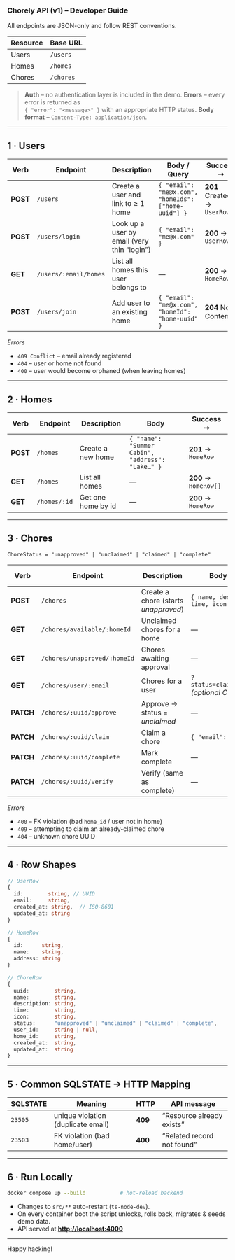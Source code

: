 ### Chorely API (v1) – Developer Guide

All endpoints are JSON-only and follow REST conventions.

| Resource | Base URL  |
| -------- | --------- |
| Users    | `/users`  |
| Homes    | `/homes`  |
| Chores   | `/chores` |

> **Auth** – no authentication layer is included in the demo.
> **Errors** – every error is returned as<br>`{ "error": "<message>" }` with an appropriate HTTP status.
> **Body format** – `Content-Type: application/json`.

---

## 1 · Users

| Verb     | Endpoint              | Description                                 | Body / Query                                        | Success ⇢                   |
| -------- | --------------------- | ------------------------------------------- | --------------------------------------------------- | --------------------------- |
| **POST** | `/users`              | Create a user and link to ≥ 1 home          | `{ "email": "me@x.com", "homeIds": ["home-uuid"] }` | **201** Created → `UserRow` |
| **POST** | `/users/login`        | Look up a user by email (very thin “login”) | `{ "email": "me@x.com" }`                           | **200** → `UserRow`         |
| **GET**  | `/users/:email/homes` | List all homes this user belongs to         | —                                                   | **200** → `HomeRow[]`       |
| **POST** | `/users/join`         | Add user to an existing home                | `{ "email": "me@x.com", "homeId": "home-uuid" }`    | **204** No Content          |

*Errors*

* `409 Conflict` – email already registered
* `404` – user or home not found
* `400` – user would become orphaned (when leaving homes)

---

## 2 · Homes

| Verb     | Endpoint     | Description        | Body                                             | Success ⇢             |
| -------- | ------------ | ------------------ | ------------------------------------------------ | --------------------- |
| **POST** | `/homes`     | Create a new home  | `{ "name": "Summer Cabin", "address": "Lake…" }` | **201** → `HomeRow`   |
| **GET**  | `/homes`     | List all homes     | —                                                | **200** → `HomeRow[]` |
| **GET**  | `/homes/:id` | Get one home by id | —                                                | **200** → `HomeRow`   |

---

## 3 · Chores

`ChoreStatus = "unapproved" | "unclaimed" | "claimed" | "complete"`

| Verb      | Endpoint                     | Description                          | Body / Query                                 | Success ⇢              |
| --------- | ---------------------------- | ------------------------------------ | -------------------------------------------- | ---------------------- |
| **POST**  | `/chores`                    | Create a chore (starts *unapproved*) | `{ name, description, time, icon, home_id }` | **201** → `ChoreRow`   |
| **GET**   | `/chores/available/:homeId`  | Unclaimed chores for a home          | —                                            | **200** → `ChoreRow[]` |
| **GET**   | `/chores/unapproved/:homeId` | Chores awaiting approval             | —                                            | **200** → `ChoreRow[]` |
| **GET**   | `/chores/user/:email`        | Chores for a user                    | `?status=claimed,complete` *(optional CSV)*  | **200** → `ChoreRow[]` |
| **PATCH** | `/chores/:uuid/approve`      | Approve → status = *unclaimed*       | —                                            | **204**                |
| **PATCH** | `/chores/:uuid/claim`        | Claim a chore                        | `{ "email": "me@x.com" }`                    | **204**                |
| **PATCH** | `/chores/:uuid/complete`     | Mark complete                        | —                                            | **204**                |
| **PATCH** | `/chores/:uuid/verify`       | Verify (same as complete)            | —                                            | **204**                |

*Errors*

* `400` – FK violation (bad `home_id` / user not in home)
* `409` – attempting to claim an already-claimed chore
* `404` – unknown chore UUID

---

## 4 · Row Shapes

```ts
// UserRow
{
  id:        string, // UUID
  email:     string,
  created_at: string,  // ISO-8601
  updated_at: string
}

// HomeRow
{
  id:      string,
  name:    string,
  address: string
}

// ChoreRow
{
  uuid:        string,
  name:        string,
  description: string,
  time:        string,
  icon:        string,
  status:      "unapproved" | "unclaimed" | "claimed" | "complete",
  user_id:     string | null,
  home_id:     string,
  created_at:  string,
  updated_at:  string
}
```

---

## 5 · Common SQLSTATE → HTTP Mapping

| SQLSTATE | Meaning                            | HTTP    | API message                |
| -------- | ---------------------------------- | ------- | -------------------------- |
| `23505`  | unique violation (duplicate email) | **409** | “Resource already exists”  |
| `23503`  | FK violation (bad home/user)       | **400** | “Related record not found” |

---

## 6 · Run Locally

```bash
docker compose up --build           # hot-reload backend
```

* Changes to `src/**` auto-restart (`ts-node-dev`).
* On every container boot the script unlocks, rolls back, migrates & seeds demo data.
* API served at **[http://localhost:4000](http://localhost:4000)**

---

Happy hacking!
